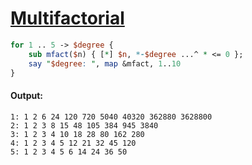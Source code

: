 [1]: https://rosettacode.org/wiki/Multifactorial

# [Multifactorial][1]



```perl
for 1 .. 5 -> $degree {
    sub mfact($n) { [*] $n, *-$degree ...^ * <= 0 };
    say "$degree: ", map &mfact, 1..10
}
```

#### Output:
```
1: 1 2 6 24 120 720 5040 40320 362880 3628800
2: 1 2 3 8 15 48 105 384 945 3840
3: 1 2 3 4 10 18 28 80 162 280
4: 1 2 3 4 5 12 21 32 45 120
5: 1 2 3 4 5 6 14 24 36 50
```
